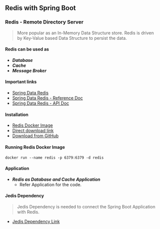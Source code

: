 Redis with Spring Boot
-
### Redis - Remote Directory Server
> More popular as an In-Memory Data Structure store.
Redis is driven by Key-Value based Data Structure to persist the data.

#### Redis can be used as
- ***Database***
- ***Cache***
- ***Message Broker***

#### Important links 
- [Spring Data Redis](https://spring.io/projects/spring-data-redis)
- [Spring Data Redis - Reference Doc](https://docs.spring.io/spring-data/redis/docs/2.5.1/reference/html/#reference)
- [Spring Data Redis - API Doc](https://docs.spring.io/spring-data/redis/docs/2.5.1/api/)

#### Installation
- [Redis Docker Image](https://hub.docker.com/_/redis)
- [Direct download link](https://redis.io/download)
- [Download from GitHub](https://github.com/microsoftarchive/redis/releases/tag/win-3.2.100)

#### Running Redis Docker Image
```
docker run --name redis -p 6379:6379 -d redis
```

#### Application
- ***Redis as Database and Cache Application***
	- Refer Application for the code.

#### Jedis Dependency
> Jedis Dependency is needed to connect the Spring Boot Application with Redis.
- [Jedis Dependency Link](https://mvnrepository.com/artifact/redis.clients/jedis) 
